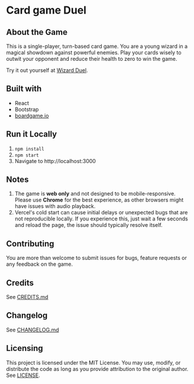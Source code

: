 # Card game Duel


## About the Game

This is a single-player, turn-based card game. You are a young wizard in a magical showdown against powerful enemies. Play your cards wisely to outwit your opponent and reduce their health to zero to win the game.

Try it out yourself at [Wizard Duel](https://wizard-duel-ten.vercel.app/).

## Built with

- React
- Bootstrap
- [boardgame.io](https://boardgame.io/)

## Run it Locally

1. `npm install`
2. `npm start`
3. Navigate to http://localhost:3000

## Notes

1. The game is **web only** and not designed to be mobile-responsive. Please use **Chrome** for the best experience, as other browsers might have issues with audio playback.
2. Vercel's cold start can cause initial delays or unexpected bugs that are not reproducible locally. If you experience this, just wait a few seconds and reload the page, the issue should typically resolve itself.

## Contributing

You are more than welcome to submit issues for bugs, feature requests or any feedback on the game.

## Credits

See [CREDITS.md](./CREDITS.md)

## Changelog

See [CHANGELOG.md](./CHANGELOG.md)

## Licensing

This project is licensed under the MIT License. You may use, modify, or distribute the code as long as you provide attribution to the original author. See [LICENSE](./LICENSE).
